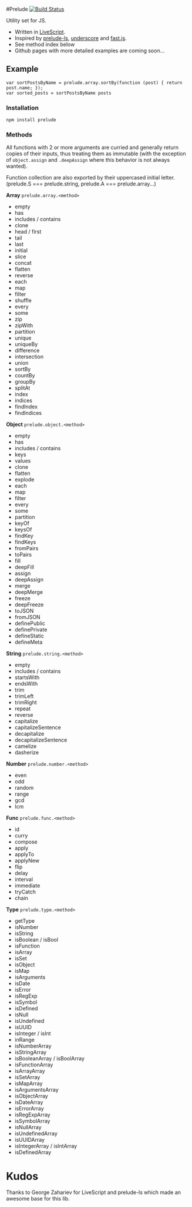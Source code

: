 #Prelude [![Build Status](https://travis-ci.org/igl/prelude.js.png?branch=master)](https://travis-ci.org/igl/prelude.js)

Utility set for JS.

- Written in <a href="http://www.livescript.net">LiveScript</a>.
- Inspired by
<a href="http://www.preludels.com/">prelude-ls</a>,
<a href="http://underscorejs.org/">underscore</a> and
<a href="https://github.com/codemix/fast.js">fast.js</a>.
- See method index below
- Github pages with more detailed examples are coming soon...

## Example

    var sortPostsByName = prelude.array.sortBy(function (post) { return post.name; });
    var sorted_posts = sortPostsByName posts

### Installation

    npm install prelude

### Methods

All functions with 2 or more arguments are curried and generally return
copies of their inputs, thus treating them as immutable (with the exception
of `object.assign` and `.deepAssign` where this behavior is not always wanted).

Function collection are also exported by their uppercased initial letter.
(prelude.S === prelude.string, prelude.A === prelude.array...)


**Array** `prelude.array.<method>`

- empty
- has
- includes / contains
- clone
- head / first
- tail
- last
- initial
- slice
- concat
- flatten
- reverse
- each
- map
- filter
- shuffle
- every
- some
- zip
- zipWith
- partition
- unique
- uniqueBy
- difference
- intersection
- union
- sortBy
- countBy
- groupBy
- splitAt
- index
- indices
- findIndex
- findIndices

**Object** `prelude.object.<method>`

- empty
- has
- includes / contains
- keys
- values
- clone
- flatten
- explode
- each
- map
- filter
- every
- some
- partition
- keyOf
- keysOf
- findKey
- findKeys
- fromPairs
- toPairs
- fill
- deepFill
- assign
- deepAssign
- merge
- deepMerge
- freeze
- deepFreeze
- toJSON
- fromJSON
- definePublic
- definePrivate
- defineStatic
- defineMeta

**String** `prelude.string.<method>`

- empty
- includes / contains
- startsWith
- endsWith
- trim
- trimLeft
- trimRight
- repeat
- reverse
- capitalize
- capitalizeSentence
- decapitalize
- decapitalizeSentence
- camelize
- dasherize

**Number** `prelude.number.<method>`

- even
- odd
- random
- range
- gcd
- lcm

**Func** `prelude.func.<method>`

- id
- curry
- compose
- apply
- applyTo
- applyNew
- flip
- delay
- interval
- immediate
- tryCatch
- chain

**Type** `prelude.type.<method>`

- getType
- isNumber
- isString
- isBoolean / isBool
- isFunction
- isArray
- isSet
- isObject
- isMap
- isArguments
- isDate
- isError
- isRegExp
- isSymbol
- isDefined
- isNull
- isUndefined
- isUUID
- isInteger / isInt
- inRange
- isNumberArray
- isStringArray
- isBooleanArray / isBoolArray
- isFunctionArray
- isArrayArray
- isSetArray
- isMapArray
- isArgumentsArray
- isObjectArray
- isDateArray
- isErrorArray
- isRegExpArray
- isSymbolArray
- isNullArray
- isUndefinedArray
- isUUIDArray
- isIntegerArray / isIntArray
- isDefinedArray

# Kudos

Thanks to George Zahariev for LiveScript and prelude-ls which made an
awesome base for this lib.
